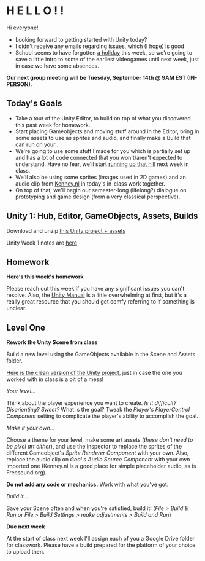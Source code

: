 # H E L L O ! !
Hi everyone!
- Looking forward to getting started with Unity today?
- I didn't receive any emails regarding issues, which (I hope) is good
- School seems to have forgotten [a holiday](https://www.chabad.org/library/article_cdo/aid/4762/jewish/What-Is-Rosh-Hashanah.htm) this week, so we're going to save a little intro to some of the earliest videogames until next week, just in case we have some absences.

__Our next group meeting will be Tuesday, September 14th @ 9AM EST (IN-PERSON)__. 

## Today's Goals ##
- Take a tour of the Unity Editor, to build on top of what you discovered this past week for homework.
- Start placing Gameobjects and moving stuff around in the Editor, bring in some assets to use as sprites and audio, and finally make a Build that can run on your .
- We're going to use some stuff I made for you which is partially set up and has a lot of code connected that you won't/aren't expected to understand. Have no fear, we'll start [running up that hill](https://www.youtube.com/watch?v=wp43OdtAAkM) next week in class.
- We'll also be using some sprites (images used in 2D games) and an audio clip from [Kenney.nl](https://kenney.nl) in today's in-class work together.
- On top of that, we'll begin our semester-long (lifelong?) dialogue on prototyping and game design (from a very classical perspective).

## Unity 1: Hub, Editor, GameObjects, Assets, Builds
Download and unzip [this Unity project + assets](https://drive.google.com/file/d/1vIh_p4QjwUu3gimmHJS9GkGQbRHo7nUF/view?usp=sharing)

Unity Week 1 notes are [here](https://docs.google.com/document/d/1giislon_k0v1l9uLjUScMH8duPjccrda2IpMkXHWvl4/edit?usp=sharing)


## Homework ##

__Here's this week's homework__

Please reach out this week if you have any significant issues you can't resolve. Also, the [Unity Manual](https://docs.unity3d.com/2021.1/Documentation/Manual/index.html) is a little overwhelming at first, but it's a really great resource that you should get comfy referring to if something is unclear.

## Level One
__Rework the Unity Scene from class__

Build a new level using the GameObjects available in the Scene and Assets folder. 

[Here is the clean version of the Unity project](https://drive.google.com/file/d/1z6c1eN_m92KbIkcmnrQ-dYF9p4sO58KN/view?usp=sharing), just in case the one you worked with in class is a bit of a mess!

*Your level...*

Think about the player experience you want to create. *Is it difficult? Disorienting? Sweet?* What is the goal? Tweak the *Player's PlayerControl Component* setting to complicate the player's ability to accomplish the goal. 

*Make it your own...*

Choose a theme for your level, make some art assets (*these don't need to be pixel art either*), and use the Inspector to replace the sprites of the different Gameobject's *Sprite Renderer Component* with your own. Also, replace the audio clip on *Goal's Audio Source Component* with your own imported one (Kenney.nl is a good place for simple placeholder audio, as is Freesound.org).

__Do not add any code or mechanics.__ Work with what you've got.

*Build it...*

Save your Scene often and when you're satisfied, build it! (*File > Build & Run* or *File > Build Settings > make adjustments > Build and Run*)

__Due next week__

At the start of class next week I'll assign each of you a Google Drive folder for classwork. Please have a build prepared for the platform of your choice to upload then.


